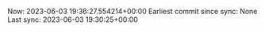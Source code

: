 Now: 2023-06-03 19:36:27.554214+00:00 Earliest commit since sync: None Last sync: 2023-06-03 19:30:25+00:00
